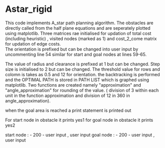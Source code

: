 # Astar_rigid

This code implements A_star path planning algorithm. 
The obstacles are directly called from the half plane equations and are seperately plotted using matplotlib.
Three matrices rae initialised for updation of total cost (including heuristic) , visited nodes (marked as 1) and cost_2_come matrix for updation of edge costs.  
The orientation is prefixed but can be changed into user input by uncommenting line 54 similar for start and goal nodes at lines 59-65.

The value of radius and clearance is prefixed at 1 but can be changed. 
Step size is initialised to 2 but can be changed. 
The threshold value for rows and colomn is takes as 0.5 and 12 for orientation.
the backtracking is performed and the OPTIMAL PATH is stored in PATH LIST which is graphed using matplotlib.
Two functions are created namely "approximation" and "angle_approximation" for rounding of the value. ( division of 3 within each unit in the function approximation and division of 12 in 360 in angle_approximation).

when the goal area is reached a print statement is printed out 

For start node in obstacle it prints yes1
for goal node in obstacle it prints  yes2

start node : - 200 - user input , user input 
goal node : - 200 - user input , user input
